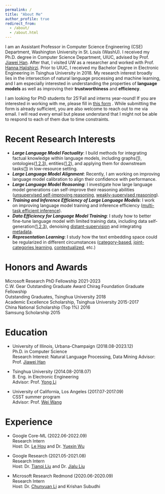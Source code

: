 ```yaml
---
permalink: /
title: "About Me"
author_profile: true
redirect_from: 
  - /about/
  - /about.html
---
```



I am an Assistant Professor in Computer Science Engineering (CSE) Department, Washington University in St. Louis (WashU). I received my Ph.D. degree in Computer Science Department, UIUC, advised by Prof. [Jiawei Han](http://hanj.cs.illinois.edu). After that, I visited UW as a researcher and worked with Prof. [Hanna Hajishirzi](https://homes.cs.washington.edu/~hannaneh/). Prior to UIUC, I received my Bachelor Degree in Electronic Engineering in Tsinghua University in 2018. My research interest broadly lies in the intersection of natural language processing and machine learning, and I am especially interested in understanding the properties of **language models** as well as improving their **trustworthiness** and **efficiency**.

I am looking for PhD students for 25'Fall and interns year-round! If you are interested in working with me, please fill in [this form](https://docs.google.com/forms/d/e/1FAIpQLSeFDUgS0Q6CiH2-SjztPRwPP4DxCED5THhKdTOgIP3fh4LSTw/viewform) . While submitting the form is already sufficient, you are also welcome to reach out to me via email. I will read every email but please understand that I might not be able to respond to each of them due to time constraints.


Recent Research Interests
======
* <em>**Large Language Model Factuality**</em>: I build methods for integrating factual knowledge within language models, including graphs([1](https://arxiv.org/abs/2407.09709)), ontologies([1](https://arxiv.org/abs/2310.07795),[2](https://arxiv.org/abs/2010.06714),[3](https://arxiv.org/abs/2007.09536)), entities([1](https://arxiv.org/abs/2206.13746),[2](https://arxiv.org/abs/2012.14978)), and applying them for downstream tasks([1](https://arxiv.org/abs/2110.08845)) in low-resource setting. 
* <em>**Large Language Model Alignment**</em>: Recently, I am working on improving language model calibration to align their confidence with performance.
* <em>**Large Language Model Reasoning**</em>: I investigate how large language model generations can self-improve their reasoning abilities ([unsupervised self-improving reasoning](https://arxiv.org/abs/2210.11610), [weakly-supervised reasoning](https://arxiv.org/abs/2405.04086)).
* <em>**Training and Inference Efficiency of Large Language Models**</em>: I work on improving language model training and inference efficiency ([multi-task efficient inference](https://arxiv.org/abs/2205.10744)).
* <em>**Data Efficiency for Language Model Training**</em>: I study how to better fine-tune language model with limited training data, including data self-generation([1](https://arxiv.org/abs/2211.03044),[2](https://arxiv.org/abs/2202.04538),[3](https://aclanthology.org/2020.emnlp-main.724/)), denoising [distant-supervision](https://arxiv.org/abs/2109.05003) and integrating [metadata](https://arxiv.org/abs/2005.00624).
* <em>**Representation Learning**</em>: I study how the text embedding space could be regularized in different circumstances ([category-based](https://arxiv.org/abs/1908.07162), [joint-categories learning](https://arxiv.org/abs/2010.06705), [contextualized](https://arxiv.org/abs/2202.04582), etc.)
  


Honors and Awards
======
Microsoft Research PhD Fellowship  2021-2023  
C.W. Gear Outstanding Graduate Award
Chirag Foundation Graduate Fellowship  
Outstanding Graduates, Tsinghua University  2018  
Academic Excellence Scholarship, Tsinghua University  2015-2017  
China National Scholarship (Top 1%)  2016  
Samsung Scholarship  2015  

 
Education
======
* University of Illinois, Urbana-Champaign (2018.08-2023.12)  
  Ph.D. in Computer Science  
  Research Interest: Natural Language Processing, Data Mining
  Advisor: Prof. [Jiawei Han](http://hanj.cs.illinois.edu)  

* Tsinghua University (2014.08-2018.07)  
  B. Eng. in Electronic Engineering  
  Advisor: Prof. [Yong Li](http://fi.ee.tsinghua.edu.cn/~liyong/)  

* University of California, Los Angeles (2017.07-2017.09)  
  CSST summer program  
  Advisor: Prof. [Wei Wang](http://web.cs.ucla.edu/~weiwang/)  


Experience
======
* Google Core-ML (2022.06-2022.09)  
  Research Intern  
  Host: Dr. [Le Hou](https://scholar.google.com/citations?user=kQ0HeQIAAAAJ&hl=en) and Dr. [Yuexin Wu](https://scholar.google.com/citations?user=sd0nprMAAAAJ&hl=en)

* Google Research (2021.05-2021.08)  
  Research Intern  
  Host: Dr. [Tianqi Liu](https://scholar.google.com/citations?user=pUKhiMIAAAAJ&hl=en) and Dr. [Jialu Liu](https://jialu.info/)

* Microsoft Research Redmond (2020.06-2020.09)  
  Research Intern  
  Host: Dr. [Chunyuan Li](http://chunyuan.li/) and Krishan Subudhi  





